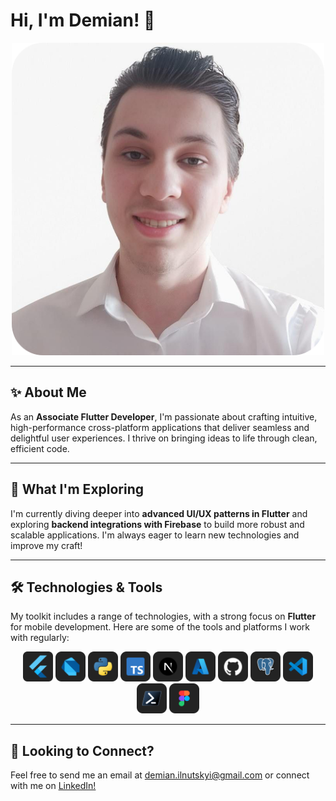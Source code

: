 # Hi, I'm Demian! 👋

<p align="center">
  <a href="https://portfolio.demian-ilnytskyi.workers.dev/"><img id="avatar" src='assets/avatar.png' width="500px" alt="Demian Ilnytskyi"/></a>
</p>

---

## ✨ About Me

As an **Associate Flutter Developer**, I'm passionate about crafting intuitive, high-performance cross-platform applications that deliver seamless and delightful user experiences. I thrive on bringing ideas to life through clean, efficient code.

---

## 🚀 What I'm Exploring

I'm currently diving deeper into **advanced UI/UX patterns in Flutter** and exploring **backend integrations with Firebase** to build more robust and scalable applications. I'm always eager to learn new technologies and improve my craft!

---

## 🛠️ Technologies & Tools

My toolkit includes a range of technologies, with a strong focus on **Flutter** for mobile development. Here are some of the tools and platforms I work with regularly:

<p align="center">
  <a href="https://flutter.dev/"><img src='assets/flutter.svg' alt="Flutter" width="48px" height="48px"/></a>
  <a href="https://dart.dev/"><img src='assets/dart.svg' alt="Dart" width="48px" height="48px"/></a>
  <a href="https://python.org"><img src='assets/python.svg' alt="Python" width="48px" height="48px"/></a>
  <a href="https://typescriptlang.org"><img src='assets/typescript.svg' alt="TypeScript" width="48px" height="48px"/></a>
  <a href="https://nextjs.org"><img src='assets/nextjs.svg' alt="Next.js" width="48px" height="48px"/></a>
  <a href="https://azure.microsoft.com"><img src='assets/azure.svg' alt="Azure" width="48px" height="48px"/></a>
  <a href="https://github.com"><img src='assets/github.svg' alt="GitHub" width="48px" height="48px"/></a>
  <a href="https://postgresql.org"><img src='assets/postgresql.svg' alt="PostgreSQL" width="48px" height="48px"/></a>
  <a href="https://code.visualstudio.com"><img src='assets/vscode.svg' alt="Visual Studio Code" width="48px" height="48px"/></a>
  <a href="https://learn.microsoft.com/en-us/powershell/"><img src='assets/powershell.svg' alt="PowerShell" width="48px" height="48px"/></a>
  <a href="https://figma.com"><img src='assets/figma.svg' alt="Figma" width="48px" height="48px"/></a>
</p>

---

## 💌 Looking to Connect?

Feel free to send me an email at <a href="mailto:demian.ilnutskyi@gmail.com">demian.ilnutskyi@gmail.com</a> or connect with me on <a href="https://www.linkedin.com/in/demian-ilnytskyi-54367a268/">LinkedIn!</a>
